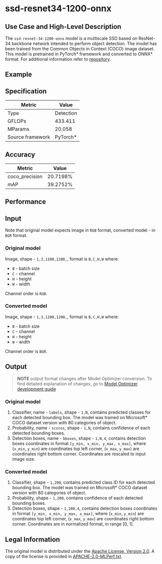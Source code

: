 # ssd-resnet34-1200-onnx

## Use Case and High-Level Description

The `ssd-resnet-34-1200-onnx` model is a multiscale SSD based on ResNet-34 backbone network intended to perform object detection. The model has been trained from the Common Objects in Context (COCO) image dataset. This model is pretrained in PyTorch\* framework and converted to ONNX\* format. For additional information refer to [repository](https://github.com/mlperf/inference/tree/master/vision/classification_and_detection).

## Example

## Specification

| Metric            | Value         |
|-------------------|---------------|
| Type              | Detection     |
| GFLOPs            | 433.411       |
| MParams           | 20.058        |
| Source framework  | PyTorch\*     |

## Accuracy

| Metric | Value |
| ------ | ----- |
| coco_precision | 20.7198%|
| mAP | 39.2752%	|

## Performance

## Input

Note that original model expects image in `RGB` format, converted model - in `BGR` format.

### Original model

Image, shape - `1,3,1200,1200,`, format is `B,C,H,W` where:

- `B` - batch size
- `C` - channel
- `H` - height
- `W` - width

Channel order is `RGB`.

### Converted model

Image, shape - `1,3,1200,1200,`, format is `B,C,H,W` where:

- `B` - batch size
- `C` - channel
- `H` - height
- `W` - width

Channel order is `BGR`.

## Output

> **NOTE** output format changes after Model Optimizer conversion. To find detailed explanation of changes, go to [Model Optimizer development guide](http://docs.openvinotoolkit.org/latest/_docs_MO_DG_prepare_model_convert_model_tf_specific_Convert_Object_Detection_API_Models.html)

### Original model

1. Classifier, name - `labels`, shape - `1,N`, contains predicted classes for each detected bounding box. The model was trained on Microsoft\* COCO dataset version with 80 categories of object.
2. Probability, name - `scores`, shape - `1,N`, contains confidence of each detected bounding boxes.
3. Detection boxes, name - `bboxes`, shape - `1,N,4`, contains detection boxes coordinates in format `[y_min, x_min, y_max, x_max]`, where (`x_min`, `y_min`)  are coordinates top left corner, (`x_max`, `y_max`) are coordinates right bottom corner. Coordinates are rescaled to input image size.

### Converted model

1. Classifier, shape - `1,200`, contains predicted class ID for each detected bounding box. The model was trained on Microsoft\* COCO dataset version with 80 categories of object.
2. Probability, shape - `1,200`, contains confidence of each detected bounding boxes.
3. Detection boxes, shape - `1,200,4`, contains detection boxes coordinates in format `[y_min, x_min, y_max, x_max]`, where (`x_min`, `y_min`)  are coordinates top left corner, (`x_max`, `y_max`) are coordinates right bottom corner. Coordinates are in normalized format, in range [0, 1].

## Legal Information

The original model is distributed under the
[Apache License, Version 2.0](https://raw.githubusercontent.com/mlperf/inference/master/LICENSE.md).
A copy of the license is provided in [APACHE-2.0-MLPerf.txt](../licenses/APACHE-2.0-MLPerf.txt).
